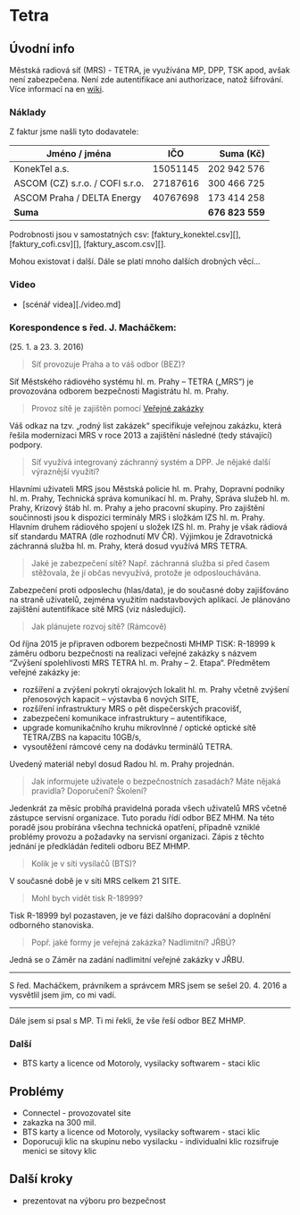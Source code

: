 # Tetra

## Úvodní info

Městská radiová síť (MRS) - TETRA, je využívána MP, DPP, TSK apod, avšak není zabezpečena. Není zde autentifikace ani authorizace, natož šifrování. Více informací na en [wiki][tetra].

### Náklady

Z faktur jsme našli tyto dodavatele:

| Jméno / jména                   | IČO      | Suma (Kč)       |
|---------------------------------|----------|----------------:|
| KonekTel a.s.                   | 15051145 |    202 942 576  |
| ASCOM (CZ) s.r.o. / COFI s.r.o. | 27187616 |    300 466 725  |
| ASCOM Praha / DELTA Energy      | 40767698 |    173 414 258  |
| **Suma**                        |          | **676 823 559** |

Podrobnosti jsou v samostatných csv: [faktury_konektel.csv][], [faktury_cofi.csv][], [faktury_ascom.csv][].

Mohou existovat i další. Dále se platí mnoho dalších drobných věcí...

### Video

- [scénář videa][./video.md]

### Korespondence s řed. J. Macháčkem:

(25. 1. a 23. 3. 2016)

> Síť provozuje Praha a to váš odbor (BEZ)?

Síť Městského rádiového systému hl. m. Prahy – TETRA („MRS“) je provozována odborem bezpečnosti Magistrátu hl. m. Prahy.

> Provoz sítě je zajištěn pomocí [Veřejné zakázky](http://www.praha.eu/jnp/cz/o_meste/finance/rodne_listy_zakazek/index.html?zakazkaId=141453)

Váš odkaz na tzv. „rodný list zakázek“ specifikuje veřejnou zakázku, která řešila modernizaci MRS  v roce 2013 a zajištění následné (tedy stávající) podpory.

> Síť využívá integrovaný záchranný systém a DPP. Je nějaké další výraznější využití?

Hlavními uživateli MRS jsou Městská policie hl. m. Prahy, Dopravní podniky hl. m. Prahy, Technická správa komunikací hl. m. Prahy, Správa služeb hl. m. Prahy, Krizový štáb hl. m. Prahy a jeho pracovní skupiny.  Pro zajištění součinnosti jsou k dispozici terminály MRS i složkám IZS hl. m. Prahy.  Hlavním druhem rádiového spojení u složek IZS hl. m. Prahy je však rádiová síť standardu MATRA (dle rozhodnutí MV ČR). Výjimkou je Zdravotnická záchranná služba hl. m. Prahy, která dosud využívá MRS TETRA.

> Jaké je zabezpečení sítě? Např. záchranná služba si před časem stěžovala, že jí občas nevyužívá, protože je odposlouchávána.

Zabezpečení proti odposlechu (hlas/data), je do současné doby zajišťováno na straně uživatelů, zejména využitím nadstavbových aplikací. Je plánováno zajištění autentifikace sítě MRS (viz následující).

> Jak plánujete rozvoj sítě? (Rámcově)

Od října 2015 je připraven odborem bezpečnosti MHMP TISK: R-18999 k záměru odboru bezpečnosti na realizaci veřejné zakázky s názvem “Zvýšení spolehlivosti MRS TETRA hl. m. Prahy – 2. Etapa“. Předmětem veřejné zakázky je:

- rozšíření a zvýšení pokrytí okrajových lokalit hl. m. Prahy včetně zvýšení přenosových kapacit – výstavba 6 nových SITE,
- rozšíření infrastruktury MRS o pět dispečerských pracovišť,
- zabezpečení komunikace infrastruktury – autentifikace,
- upgrade komunikačního kruhu mikrovlnné / optické optické sítě TETRA/ZBS na kapacitu 10GB/s,
- vysoutěžení rámcové ceny na dodávku terminálů TETRA.

Uvedený materiál nebyl dosud Radou hl. m. Prahy projednán.

> Jak informujete uživatele o bezpečnostních zasadách? Máte nějaká pravidla? Doporučení? Školení?

Jedenkrát za měsíc probíhá pravidelná porada všech uživatelů MRS včetně zástupce servisní organizace. Tuto poradu řídí odbor BEZ MHM. Na této poradě jsou probírána všechna technická opatření, případně vzniklé problémy provozu a požadavky na servisní organizaci. Zápis z těchto jednání je předkládán řediteli odboru BEZ MHMP.

> Kolik je v síti vysílačů (BTS)?

V současné době je v síti MRS celkem 21 SITE.

> Mohl bych vidět tisk R-18999?

Tisk R-18999 byl pozastaven,  je ve fázi dalšího dopracování a doplnění odborného stanoviska.

> Popř. jaké formy je veřejná zakázka? Nadlimitní? JŘBÚ?

Jedná se o Záměr na zadání nadlimitní veřejné zakázky v JŘBU.

---

S řed. Macháčkem, právníkem a správcem MRS jsem se sešel 20. 4. 2016 a vysvětlil jsem jim, co mi vadí.

---

Dále jsem si psal s MP. Ti mi řekli, že vše řeší odbor BEZ MHMP.


### Další

- BTS karty a licence od Motoroly, vysilacky softwarem - staci klic

## Problémy

- Connectel - provozovatel site
- zakazka na 300 mil.
- BTS karty a licence od Motoroly, vysilacky softwarem - staci klic
- Doporucuji klic na skupinu nebo vysilacku - individualni klic rozsifruje menici se sitovy klic

## Další kroky

- prezentovat na výboru pro bezpečnost

[tetra]: https://en.wikipedia.org/wiki/Terrestrial_Trunked_Radio
[RTL2832U]: https://www.google.cz/search?q=Realtek+RTL2832U&ie=utf-8&oe=utf-8&gws_rd=cr&ei=t8jWV6ewOoKnad24uKAK#q=Realtek+RTL2832U&tbm=shop
[connectel]: http://www.connectel-cz.com/

